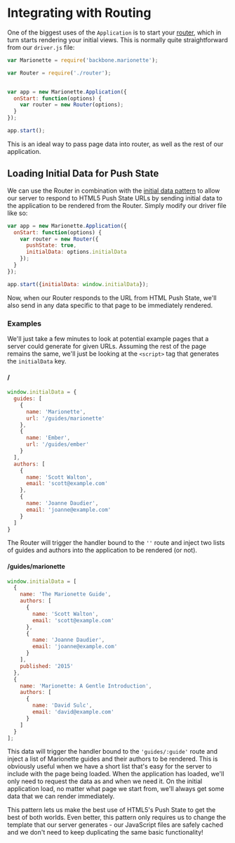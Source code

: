 # Integrating with Routing

One of the biggest uses of the `Application` is to start your [router][router],
which in turn starts rendering your initial views. This is normally quite
straightforward from our `driver.js` file:

```js
var Marionette = require('backbone.marionette');

var Router = require('./router');


var app = new Marionette.Application({
  onStart: function(options) {
    var router = new Router(options);
  }
});

app.start();
```

This is an ideal way to pass page data into router, as well as the rest of our
application.


## Loading Initial Data for Push State

We can use the Router in combination with the [initial data pattern][readme] to
allow our server to respond to HTML5 Push State URLs by sending initial data to
the application to be rendered from the Router. Simply modify our driver file
like so:

```js
var app = new Marionette.Application({
  onStart: function(options) {
    var router = new Router({
      pushState: true,
      initialData: options.initialData
    });
  }
});

app.start({initialData: window.initialData});
```

Now, when our Router responds to the URL from HTML Push State, we'll also send
in any data specific to that page to be immediately rendered.


### Examples

We'll just take a few minutes to look at potential example pages that a server
could generate for given URLs. Assuming the rest of the page remains the same,
we'll just be looking at the `<script>` tag that generates the `initialData`
key.

#### /

```js
window.initialData = {
  guides: [
    {
      name: 'Marionette',
      url: '/guides/marionette'
    },
    {
      name: 'Ember',
      url: '/guides/ember'
    }
  ],
  authors: [
    {
      name: 'Scott Walton',
      email: 'scott@example.com'
    },
    {
      name: 'Joanne Daudier',
      email: 'joanne@example.com'
    }
  ]
}
```

The Router will trigger the handler bound to the `''` route and inject two lists
of guides and authors into the application to be rendered (or not).

#### /guides/marionette

```js
window.initialData = [
  {
    name: 'The Marionette Guide',
    authors: [
      {
        name: 'Scott Walton',
        email: 'scott@example.com'
      },
      {
        name: 'Joanne Daudier',
        email: 'joanne@example.com'
      }
    ],
    published: '2015'
  },
  {
    name: 'Marionette: A Gentle Introduction',
    authors: [
      {
        name: 'David Sulc',
        email: 'david@example.com'
      }
    ]
  }
];
```

This data will trigger the handler bound to the `'guides/:guide'` route and
inject a list of Marionette guides and their authors to be rendered. This is
obviously useful when we have a short list that's easy for the server to include
with the page being loaded. When the application has loaded, we'll only need to
request the data as and when we need it. On the initial application load, no
matter what page we start from, we'll always get some data that we can render
immediately.

This pattern lets us make the best use of HTML5's Push State to get the best of
both worlds. Even better, this pattern only requires us to change the template
that our server generates - our JavaScript files are safely cached and we don't
need to keep duplicating the same basic functionality!


[readme]: ./README.md "Application"
[router]: ../approuter/README.md "AppRouter"
